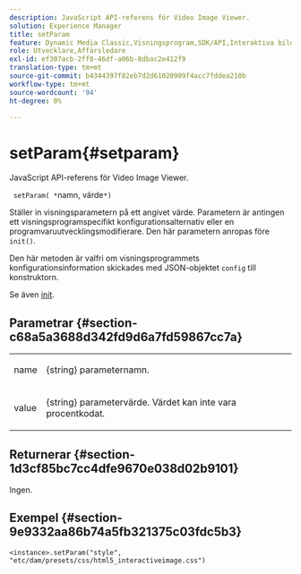 ```yaml
---
description: JavaScript API-referens för Video Image Viewer.
solution: Experience Manager
title: setParam
feature: Dynamic Media Classic,Visningsprogram,SDK/API,Interaktiva bilder
role: Utvecklare,Affärsledare
exl-id: ef307acb-2ff0-46df-a06b-8dbac2e412f9
translation-type: tm+mt
source-git-commit: b4344397f82eb7d2d61020909f4acc7fddea210b
workflow-type: tm+mt
source-wordcount: '94'
ht-degree: 0%

---
```


# setParam{#setparam}

JavaScript API-referens för Video Image Viewer.

` setParam( *`namn, värde`*)`

Ställer in visningsparametern på ett angivet värde. Parametern är antingen ett visningsprogramspecifikt konfigurationsalternativ eller en programvaruutvecklingsmodifierare. Den här parametern anropas före `init()`.

Den här metoden är valfri om visningsprogrammets konfigurationsinformation skickades med JSON-objektet `config` till konstruktorn.

Se även [init](../../../c-html5-aem-asset-viewers/c-html5-aem-interactive-images/c-html5-aem-interactive-image-javascriptapiref/r-html5-aem-int-image-viewer-javascriptapiref-init.md#reference-aee94dd92a28410784f7a1792e28683b).

## Parametrar {#section-c68a5a3688d342fd9d6a7fd59867cc7a}

<table id="table_896DFF34A68A403DB93A6D597461A573"> 
 <tbody> 
  <tr> 
   <td colname="col1"> <p> <span class="codeph"> <span class="varname"> name  </span> </span> </p> </td> 
   <td colname="col2"> <p> <span class="codeph"> {string}  </span> parameternamn. </p> </td> 
  </tr> 
  <tr> 
   <td colname="col1"> <p> <span class="codeph"> <span class="varname"> value  </span> </span> </p> </td> 
   <td colname="col2"> <p> <span class="codeph"> {string}  </span> parametervärde. Värdet kan inte vara procentkodat. </p> </td> 
  </tr> 
 </tbody> 
</table>

## Returnerar {#section-1d3cf85bc7cc4dfe9670e038d02b9101}

Ingen.

## Exempel {#section-9e9332aa86b74a5fb321375c03fdc5b3}

```
<instance>.setParam("style", "etc/dam/presets/css/html5_interactiveimage.css")
```
